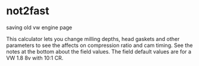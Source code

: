 # not2fast

saving old vw engine page

This calculator lets you change milling depths, head gaskets and other parameters to see the affects on compression ratio and cam timing. See the notes at the bottom about the field values. The field default values are for a VW 1.8 8v with 10:1 CR.
